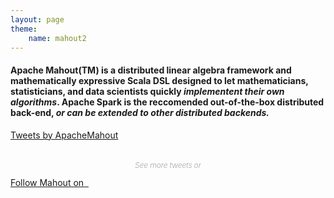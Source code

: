 ```yaml
---
layout: page
theme: 
    name: mahout2
---
```




<div class="jumbotron">
<h4> Apache Mahout(TM) is a <b>distributed linear algebra framework</b> and <b>mathematically expressive Scala DSL</b>
 designed to let mathematicians, statisticians, and data scientists quickly <i>implementent their own algorithms</i>. 
 Apache Spark is the reccomended out-of-the-box distributed back-end, <i>or can be extended to other distributed backends.</i>
</div>

    
<!--
  <div class="newMahout col-md-4 col-sm-4">
    <h4>Simple and <br/>Extensible</h4>
    <div class="viz">
      <p>
        Build your own algorithms using Mahouts R like interface.  See an example in this 
        <a href="" target="_blank">demo</a>
      </p>
    </div>
  </div>
  <div class="newMahout col-md-4 col-sm-4">
    <h4>Support for Multiple <br/>Distributed Backends</h4>
    <div class="multi">
    <p>
       Custom bindings for Spark, Flink, and H20 enable a write once run anywhere machine learning platform
    </p>
    </div>
  </div>
  <div class="newMahout col-md-4 col-sm-4">
    <h4>Introducing Samsara an R<br/> dsl for writing ML algos</h4>
    <div class="personal">
    <p>
      Use this capability to write algorithms at scale, that will run on any backend 
    </p>
    </div>
  </div>
</div>
<div class="border row">
  <div class="newMahout col-md-4 col-sm-4">
    <h4>Support for GPUs</h4>
    <p>
      Distributed GPU Matrix-Matrix and Matrix-Vector multiplication on Spark along with sparse and dense matrix GPU-backed support.
    </p>
  </div>
  <div class="newMahout col-md-4 col-sm-4">
    <h4>Extensible Algorithms Framework</h4>
    <p>
       A new scikit-learn-like framework for algorithms with the goal for
       creating a consistent API for various machine-learning algorithms
    </p>
  </div>
  <div class="newMahout col-md-4 col-sm-4">
    <h4>0.13.1 - Future Plans</h4>
    <p>
      - JCuda native solver <br>
      - Scala 2.11 / Spark 2.x Support  <br>
      - Expaned Algorithms Framework
    </p>
  </div>
</div>
<div class="col-md-12 col-sm-12 col-xs-12 text-center">
  <p style="text-align:center; margin-top: 32px; font-size: 14px; color: gray; font-weight: 200; font-style: italic; padding-bottom: 0;">See more details in 
    <a href="tbd">0.13.0 Release Note</a>
  </p>
</div>

<aside>
    <div class="col-md-12 col-sm-6">
        <h2>Mahout Blogs</h2>
        {% for post in paginator.posts %}
        {% include tile.html %}
        {% endfor %}
    </div>  
    <div class="container col-sm-6 col-md-12">
        <h2>Mahout on Twitter</h2>
        <br/>
        <div class="row">
            <div class="col-md-12 col-sm-12 col-xs-12 text-center">
                <div class='jekyll-twitter-plugin'><a class="twitter-timeline" data-width="500" data-tweet-limit="4" data-chrome="nofooter" href="https://twitter.com/ApacheMahout">Tweets by ApacheMahout</a>
                    <script async src="//platform.twitter.com/widgets.js" charset="utf-8"></script></div>
                </div>
            <div class="col-md-12 col-sm-12 col-xs-12 text-center twitterBtn">
                <p style="text-align:center; margin-top: 32px; font-size: 12px; color: gray; font-weight: 200; font-style: italic; padding-bottom: 0;">See more tweets or</p>
                <a href="https://twitter.com/ApacheMahout" target="_blank" class="btn btn-primary btn-lg round" role="button">Follow Mahout on &nbsp;<i class="fa fa-twitter fa-lg" aria-hidden="true"></i></a>
            </div>
        </div>
     </div>
</aside>
-->
<div class="row"></div>
<div class="container col-sm-6 col-md-12">
    <div class="row">
        <div class="col-md-12 col-sm-12 col-xs-12 text-center">
            <div class='jekyll-twitter-plugin'><a class="twitter-timeline" data-width="500" data-tweet-limit="4" data-chrome="nofooter" href="https://twitter.com/ApacheMahout">Tweets by ApacheMahout</a>
                <script async src="//platform.twitter.com/widgets.js" charset="utf-8"></script></div>
            </div>
        <div class="col-md-12 col-sm-12 col-xs-12 text-center twitterBtn">
            <p style="text-align:center; margin-top: 32px; font-size: 12px; color: gray; font-weight: 200; font-style: italic; padding-bottom: 0;">See more tweets or</p>
            <a href="https://twitter.com/ApacheMahout" target="_blank" class="btn btn-primary btn-lg round" role="button">Follow Mahout on &nbsp;<i class="fa fa-twitter fa-lg" aria-hidden="true"></i></a>
        </div>
    </div>
 </div>
